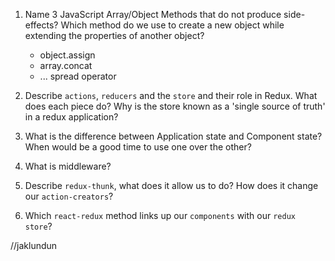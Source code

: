 1.  Name 3 JavaScript Array/Object Methods that do not produce side-effects? Which method do we use to create a new object while extending the properties of another object?
    - object.assign
    - array.concat
    - ... spread operator

2.  Describe `actions`, `reducers` and the `store` and their role in Redux. What does each piece do? Why is the store known as a 'single source of truth' in a redux application?
3.  What is the difference between Application state and Component state? When would be a good time to use one over the other?
4.  What is middleware?
5.  Describe `redux-thunk`, what does it allow us to do? How does it change our `action-creators`?
6.  Which `react-redux` method links up our `components` with our `redux store`?


//jaklundun
